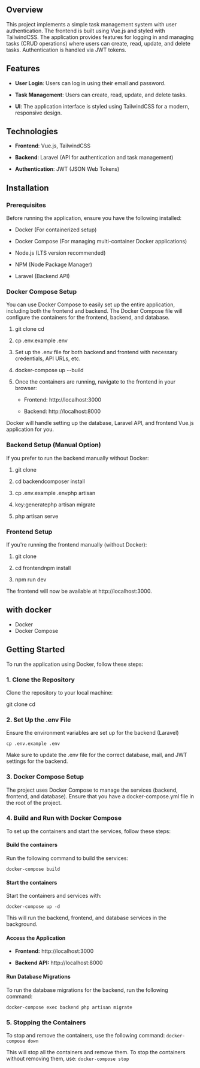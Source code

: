 Overview
--------

This project implements a simple task management system with user authentication. The frontend is built using Vue.js and styled with TailwindCSS. The application provides features for logging in and managing tasks (CRUD operations) where users can create, read, update, and delete tasks. Authentication is handled via JWT tokens.

Features
--------

*   **User Login**: Users can log in using their email and password.
    
*   **Task Management**: Users can create, read, update, and delete tasks.
    
*   **UI**: The application interface is styled using TailwindCSS for a modern, responsive design.
    

Technologies
------------

*   **Frontend**: Vue.js, TailwindCSS
    
*   **Backend**: Laravel (API for authentication and task management)
    
*   **Authentication**: JWT (JSON Web Tokens)
    

Installation
------------

### Prerequisites

Before running the application, ensure you have the following installed:

*   Docker (For containerized setup)
    
*   Docker Compose (For managing multi-container Docker applications)
    
*   Node.js (LTS version recommended)
    
*   NPM (Node Package Manager)
    
*   Laravel (Backend API)
    

### Docker Compose Setup

You can use Docker Compose to easily set up the entire application, including both the frontend and backend. The Docker Compose file will configure the containers for the frontend, backend, and database.

1.  git clone cd
    
2.  cp .env.example .env
    
3.  Set up the .env file for both backend and frontend with necessary credentials, API URLs, etc.
    
4.  docker-compose up --build
    
5.  Once the containers are running, navigate to the frontend in your browser:
    
    *   Frontend: http://localhost:3000
        
    *   Backend: http://localhost:8000
        

Docker will handle setting up the database, Laravel API, and frontend Vue.js application for you.

### Backend Setup (Manual Option)

If you prefer to run the backend manually without Docker:

1.  git clone
    
2.  cd backendcomposer install
    
3.  cp .env.example .envphp artisan 

4.  key:generatephp artisan migrate
    
5.  php artisan serve
    

### Frontend Setup

If you're running the frontend manually (without Docker):

1.  git clone
    
2.  cd frontendnpm install
    
3.  npm run dev
    

The frontend will now be available at http://localhost:3000.

## with docker

- Docker
- Docker Compose

## Getting Started

To run the application using Docker, follow these steps:

### 1. Clone the Repository

Clone the repository to your local machine:


git clone <repository-url>
cd <repository-folder>

### 2\. Set Up the .env File

Ensure the environment variables are set up for the backend (Laravel)

`cp .env.example .env   `

Make sure to update the .env file for the correct database, mail, and JWT settings for the backend.

### 3\. Docker Compose Setup

The project uses Docker Compose to manage the services (backend, frontend, and database). Ensure that you have a docker-compose.yml file in the root of the project.

### 4\. Build and Run with Docker Compose

To set up the containers and start the services, follow these steps:

#### Build the containers

Run the following command to build the services:

`docker-compose build  `

#### Start the containers

Start the containers and services with:

`docker-compose up -d `

This will run the backend, frontend, and database services in the background.

#### Access the Application

*   **Frontend:** http://localhost:3000
    
*   **Backend API:** http://localhost:8000
    

#### Run Database Migrations

To run the database migrations for the backend, run the following command:

`docker-compose exec backend php artisan migrate   `

### 5\. Stopping the Containers

To stop and remove the containers, use the following command:
`docker-compose down `

This will stop all the containers and remove them. To stop the containers without removing them, use:
`docker-compose stop`
